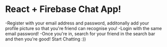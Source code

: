 # React + Firebase Chat App!

-Register with your email address and password, additonally add your profile picture so that you're friend can recognise you!
-Login with the same email password!
-Once you're in, search for your friend in the search bar and then you're good! Start Chatting :))
